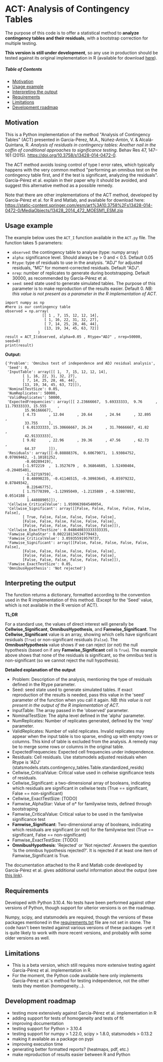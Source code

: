 # ACT: Analysis of Contingency Tables
The purpose of this code is to offer a statistical method to **analyze contingency tables and their residuals**, with a bootstrap correction for multiple testing. 

**This version is still under development**, so any use in production should be tested against its original implementation in R (available for download [here](https://static-content.springer.com/esm/art%3A10.3758%2Fs13428-014-0472-0/MediaObjects/13428_2014_472_MOESM1_ESM.zip)).


##### Table of Contents  
- [Motivation](#introduction-and-motivation)  
- [Usage example](#usage-example)
- [Interpreting the output](#interpreting-the-output)
- [Requirements](#requirements)
- [Limitations](#limitations)
- [Development roadmap](#development-roadmap)

## Motivation
This is a Python implementation of the method "Analysis of Contingency Tables" (ACT) presented in García-Pérez, M.A., Núñez-Antón, V. & Alcalá-Quintana, R. *Analysis of residuals in contingency tables: Another nail in the coffin of conditional approaches to significance testing*. Behav Res 47, 147–161 (2015). https://doi.org/10.3758/s13428-014-0472-0.

The ACT method avoids losing control of type I error rates, which typically happens with the very common method "performing an omnibus test on the contingency table first, and if the test is significant, analyzing the residuals". García-Pérez et al. explain in their paper why it should be avoided, and suggest this alternative method as a possible remedy.

Note that there are other implementations of the ACT method, developed by García-Pérez et al. for R and Matlab, and available for download here: https://static-content.springer.com/esm/art%3A10.3758%2Fs13428-014-0472-0/MediaObjects/13428_2014_472_MOESM1_ESM.zip

## Usage example
The example below uses the ```ACT_I``` function available in the ```ACT.py``` file.
The function takes 5 parameters:
- `observed`: the contingency table to analyse (type: numpy array)
- `alpha`: significance level. Should always be > 0 and < 0.5. Default 0.05
- `Rtype`: type of residuals to use in the analysis. "ADJ" for adjusted residuals, "MC" for moment-corrected residuals. Default "ADJ".
- `nrep`: number of replicates to generate during bootstrapping. Default 30000, as recommended by García-Pérez et al.
- `seed`: seed state used to generate simulated tables. The purpose of this parameter is to make reproduction of the results easier. Default 0. *NB: this value is not present as a parameter in the R implementation of ACT.*


```
import numpy as np
#here is our contingency table
observed = np.array(
                 [[ 1 , 7, 15, 12, 12, 14],
                  [ 1, 16, 22, 31, 32, 27],
                  [ 7, 14, 25, 28, 46, 44],
                  [13, 19, 34, 45, 63, 72]]
               ) 
result = ACT_I(observed, alpha=0.05 , Rtype="ADJ" , nrep=50000, seed=0)
print(result)
```

**Output:**
```
{'Problem': 'Omnibus test of independence and ADJ residual analysis',
 'Seed': 0,
 'InputTable': array([[ 1,  7, 15, 12, 12, 14],
        [ 1, 16, 22, 31, 32, 27],
        [ 7, 14, 25, 28, 46, 44],
        [13, 19, 34, 45, 63, 72]]),
 'NominalTestSize': 0.05,
 'NumReplicates': 50000,
 'ValidReplicates': 50000,
 'ExpectedFrequencies': array([[ 2.23666667,  5.69333333,  9.76      , 11.79333333, 15.555     ,
         15.96166667],
        [ 4.73      , 12.04      , 20.64      , 24.94      , 32.895     ,
         33.755     ],
        [ 6.01333333, 15.30666667, 26.24      , 31.70666667, 41.82      ,
         42.91333333],
        [ 9.02      , 22.96      , 39.36      , 47.56      , 62.73      ,
         64.37      ]]),
 'Residuals': array([[-0.88888376,  0.60679071,  1.93084752,  0.07069462, -1.10181252,
         -0.60289419],
        [-1.972219  ,  1.3527679 ,  0.36864605,  1.52490404, -0.20405401,
         -1.52719759],
        [ 0.48090235, -0.41146515, -0.30983645, -0.85979232,  0.87849342,
          0.22646775],
        [ 1.75778399, -1.12995049, -1.2135889 , -0.53807892,  0.0514188 ,
          1.44088905]]),
 'Cellwise_CriticalValue': 1.959963984540054,
 'Cellwise_Significant': array([[False, False, False, False, False, False],
        [ True, False, False, False, False, False],
        [False, False, False, False, False, False],
        [False, False, False, False, False, False]]),
 'Cellwise_ExactTestSize': 0.048640833333333335,
 'Famwise_AlphaStar': 0.002218134534779443,
 'Famwise_CriticalValue': 3.059355919579737,
 'Famwise_Significant': array([[False, False, False, False, False, False],
        [False, False, False, False, False, False],
        [False, False, False, False, False, False],
        [False, False, False, False, False, False]]),
 'Famwise_ExactTestSize': 0.05,
 'OmnibusHypothesis': 'Not rejected'}
 ```
## Interpreting the output

The function returns a dictionary, formatted according to the convention used in the R implementation of this method. (Except for the 'Seed' value, which is not available in the R version of ACT).

**TL;DR**

For a standard use, the values of direct interest will generally be **Cellwise_Significant**, **OmnibusHypothesis**, and **Famwise_Significant**. The **Cellwise_Significant** value is an array, showing which cells have significant residuals (`True`)  or non-significant residuals (`False`). The  **OmnibusHypothesis** value shows if we can reject (or not) the null hypothesis (based on if any **Famwise_Significant** cell is `True`). The example above shows that none of the residuals is significant, so the omnibus test is non-significant (so we cannot reject the null hypothesis).

**Detailed explanation of the output**

- Problem:  Description of the analysis, mentioning the type of residuals defined in the Rtype parameter.
- Seed: seed state used to generate simulated tables. If exact reproduction of the results is needed, pass this value in the 'seed' parameter of the function when you call it again. *NB: this value is not present in the output of the R implementation of ACT.*
- InputTable: The array passed in the 'observed'  parameter.
- NominalTestSize: The alpha level defined in the 'alpha' parameter.
- NumReplicates: Number of replicates generated, defined by the 'nrep' parameter.
- ValidReplicates: Number of valid replicates. Invalid replicates may appear when the input table is too sparse, ending up with empty rows or columns. This kind of table is excluded from the analysis. A remedy may be to merge some rows or columns in the original table.
- ExpectedFrequencies: Expected cell frequencies under independence.
- Residuals: Cell residuals. Use statsmodels adjusted residuals when Rtype is 'ADJ' (statsmodels.stats.contingency_tables.Table.standardized_resids)
- Cellwise_CriticalValue: Critical value used in cellwise significance tests of residuals.
- Cellwise_Significant: a two-dimensional array of booleans, indicating which residuals are significant in cellwise tests (True == significant, False == non-significant)
- Cellwise_ExactTestSize: [TODO]
- Famwise_AlphaStar: Value of α* for familywise tests, defined through bootstraping
- Famwise_CriticalValue: Critical value to be used in the familywise significance test
- **Famwise_Significant**: Two-dimensional array of booleans, indicating which residuals are significant (or not) for the familywise test (True == significant, False == non-significant)
- Famwise_ExactTestSize: [TODO]
- **OmnibusHypothesis**: 'Rejected' or 'Not rejected'. Answers the question 'Is the omnibus hypothesis rejected?'. It is rejected if at least one item of Famwise_Significant is True.
    
The documentation attached to the R and Matlab code developed by García-Pérez et al. gives additional useful information about the output (see [this link](https://static-content.springer.com/esm/art%3A10.3758%2Fs13428-014-0472-0/MediaObjects/13428_2014_472_MOESM1_ESM.zip)).

 
## Requirements
Developed with Python 3.10.4. No tests have been performed against other versions of Python, though support for ulterior versions is on the roadmap.

Numpy, scipy, and statsmodels are required, though the versions of these packages mentioned in the [requirements.txt](https://github.com/jeanbaptisteb/ACT/blob/main/requirements.txt) file are not set in stone. The code hasn't been tested against various versions of these packages -yet it is quite likely to work with more recent versions, and probably with some older versions as well.

## Limitations
- This is a beta version, which still requires more extensive testing againt García-Pérez et al. implementation in R.
- For the moment, the Python code available here only implements García-Pérez et al.'s method for testing independence, not the other tests they mention (homogeneity...).

## Development roadmap

- testing more extensively against García-Pérez et al. implementation in R
- adding support for tests of homogeneity and tests of fit
- improving documentation
- testing support for Python > 3.10.4
- testing support for numpy > 1.22.0, scipy > 1.8.0, statsmodels > 0.13.2
- making it available as a package on pypi
- improving execution time
- generating better formatted reports? (heatmaps, pdf, etc.)
- make reproduction of results easier between R and Python
